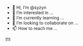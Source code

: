 - 👋 Hi, I’m @syzyn
- 👀 I’m interested in ...
- 🌱 I’m currently learning ...
- 💞️ I’m looking to collaborate on ...
- 📫 How to reach me ...

<!---
syzyn/syzyn is a ✨ special ✨ repository because its `README.md` (this file) appears on your GitHub profile.
You can click the Preview link to take a look at your changes.
--->
111

